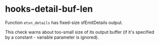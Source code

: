 # hooks-detail-buf-len

Function `etxn_details` has fixed-size sfEmitDetails output.

This check warns about too-small size of its output buffer (if it's
specified by a constant - variable parameter is ignored).
